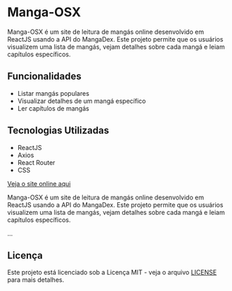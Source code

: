 # Manga-OSX

Manga-OSX é um site de leitura de mangás online desenvolvido em ReactJS usando a API do MangaDex. Este projeto permite que os usuários visualizem uma lista de mangás, vejam detalhes sobre cada mangá e leiam capítulos específicos.

## Funcionalidades

- Listar mangás populares
- Visualizar detalhes de um mangá específico
- Ler capítulos de mangás

## Tecnologias Utilizadas

- ReactJS
- Axios
- React Router
- CSS


[Veja o site online aqui](https://Cbih939.github.io/Manga-OSX)

Manga-OSX é um site de leitura de mangás online desenvolvido em ReactJS usando a API do MangaDex. Este projeto permite que os usuários visualizem uma lista de mangás, vejam detalhes sobre cada mangá e leiam capítulos específicos.

...

## Licença

Este projeto está licenciado sob a Licença MIT - veja o arquivo [LICENSE](LICENSE) para mais detalhes.
